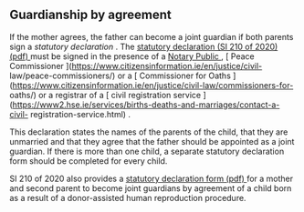 ##  Guardianship by agreement

If the mother agrees, the father can become a joint guardian if both parents
sign a _statutory declaration_ . The [ statutory declaration (SI 210 of 2020)
(pdf) ](http://www.irishstatutebook.ie/eli/2020/si/210/made/en/pdf) must be
signed in the presence of a [ Notary Public
](https://www.citizensinformation.ie/en/justice/civil-law/notaries-public/) ,
[ Peace Commissioner ](https://www.citizensinformation.ie/en/justice/civil-
law/peace-commissioners/) or a [ Commissioner for Oaths
](https://www.citizensinformation.ie/en/justice/civil-law/commissioners-for-
oaths/) or a registrar of a [ civil registration service
](https://www2.hse.ie/services/births-deaths-and-marriages/contact-a-civil-
registration-service.html) .

This declaration states the names of the parents of the child, that they are
unmarried and that they agree that the father should be appointed as a joint
guardian. If there is more than one child, a separate statutory declaration
form should be completed for every child.

SI 210 of 2020 also provides a [ statutory declaration form (pdf)
](http://www.irishstatutebook.ie/eli/2020/si/210/made/en/pdf) for a mother and
second parent to become joint guardians by agreement of a child born as a
result of a donor-assisted human reproduction procedure.
